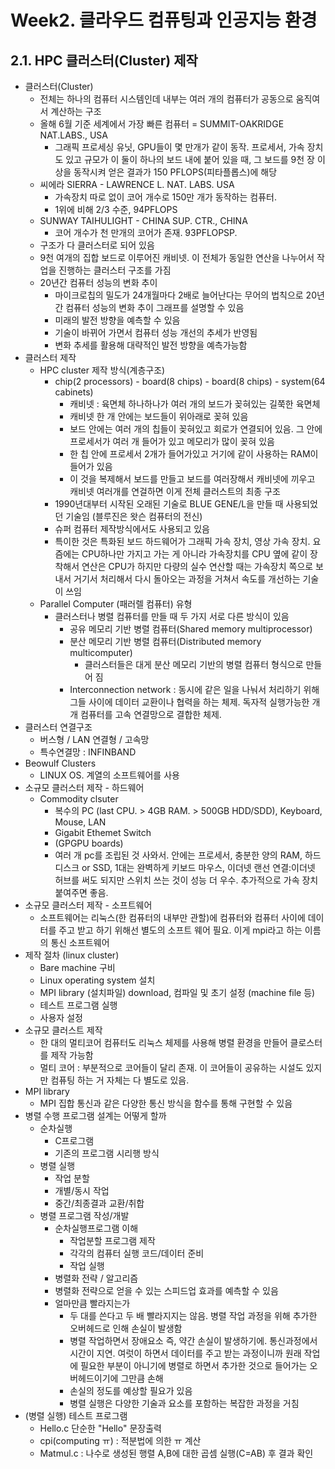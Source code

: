 # Week2. 클라우드 컴퓨팅과 인공지능 환경

## 2.1. HPC 클러스터(Cluster) 제작

- 클러스터(Cluster)
  - 전체는 하나의 컴퓨터 시스템인데 내부는 여러 개의 컴퓨터가 공동으로 움직여서 계산하는 구조
  - 올해 6월 기준 세계에서 가장 빠른 컴퓨터 = SUMMIT-OAKRIDGE NAT.LABS., USA
    - 그래픽 프로세싱 유닛, GPU들이 몇 만개가 같이 동작. 프로세서, 가속 장치도 있고 규모가 이 둘이 하나의 보드 내에 붙어 있을 때, 그 보드를 9천 장 이상을 동작시켜 얻은 결과가 150 PFLOPS(피타플롭스)에 해당
  - 씨에라 SIERRA - LAWRENCE L. NAT. LABS. USA
    - 가속장치 따로 없이 코어 개수로 150만 개가 동작하는 컴퓨터.
    - 1위에 비해 2/3 수준, 94PFLOPS
  - SUNWAY TAIHULIGHT - CHINA SUP. CTR., CHINA
    - 코어 개수가 천 만개의 코어가 존재. 93PFLOPSP. 
  - 구조가 다 클러스터로 되어 있음
  - 9천 여개의 집합 보드로 이루어진 캐비넷. 이 전체가 동일한 연산을 나누어서 작업을 진행하는 클러스터 구조를 가짐
  - 20년간 컴퓨터 성능의 변화 추이
    - 마이크로칩의 밀도가 24개월마다 2배로 늘어난다는 무어의 법칙으로 20년간 컴퓨터 성능의 변화 추이 그래프를 설명할 수 있음
    - 미래의 발전 방향을 예측할 수 있음
    - 기술이 바뀌어 가면서 컴퓨터 성능 개선의 추세가 반영됨
    - 변화 추세를 활용해 대략적인 발전 방향을 예측가능함
- 클러스터 제작
  - HPC cluster 제작 방식(계층구조) 
    - chip(2 processors) - board(8 chips) - board(8 chips) - system(64 cabinets)
      - 캐비넷 : 육면체 하나하나가 여러 개의 보드가 꽂혀있는 길쭉한 육면체
      - 캐비넷 한 개 안에는 보드들이 위아래로 꽂혀 있음
      - 보드 안에는 여러 개의 칩들이 꽂혀있고 회로가 연결되어 있음. 그 안에 프로세서가 여러 개 들어가 있고 메모리가 많이 꽂혀 있음
      - 한 칩 안에 프로세서 2개가 들어가있고 거기에 같이 사용하는 RAM이 들어가 있음
      - 이 것을 복제해서 보드를 만들고 보드를 여러장해서 캐비넷에 끼우고 캐비넷 여러개를 연걸하면 이게 전체 클러스트의 최종 구조
    - 1990년대부터 시작된 오래된 기술로 BLUE GENE/L을 만들 때 사용되었던 기술임 (블루진은 왓슨 컴퓨터의 전신)
    - 슈퍼 컴퓨터 제작방식에서도 사용되고 있음
    - 특이한 것은 특화된 보드 하드웨어가 그래픽 가속 장치, 영상 가속 장치. 요즘에는 CPU하나만 가지고 가는 게 아니라 가속장치를 CPU 옆에 같이 장착해서 연산은 CPU가 하지만 다량의 실수 연산할 때는 가속장치 쪽으로 보내서 거기서 처리해서 다시 돌아오는 과정을 거쳐서 속도를 개선하는 기술이 쓰임
  - Parallel Computer (패러렐 컴퓨터) 유형
    - 클러스터나 병렬 컴퓨터를 만들 때 두 가지 서로 다른 방식이 있음
      - 공유 메모리 기반 병렬 컴퓨터(Shared memory multiprocessor)
      - 분산 메모리 기반 병렬 컴퓨터(Distributed memory multicomputer)
        - 클러스터들은 대게 분산 메모리 기반의 병렬 컴퓨터 형식으로 만들어 짐
      - Interconnection network : 동시에 같은 일을 나눠서 처리하기 위해 그들 사이에 데이터 교환이나 협력을 하는 체제. 독자적 실행가능한 개개 컴퓨터를 고속 연결망으로 결합한 체제.
- 클러스터 연결구조
  - 버스형 / LAN  연결형 / 고속망
  - 특수연결망 : INFINBAND
- Beowulf Clusters
  - LINUX OS. 계열의 소프트웨어를 사용
- 소규모 클러스터 제작 - 하드웨어
  - Commodity clsuter
    - 복수의 PC (last CPU. > 4GB RAM. > 500GB HDD/SDD), Keyboard, Mouse, LAN
    - Gigabit Ethemet Switch
    - (GPGPU boards)
    - 여러 개 pc를 조립된 것 사와서. 안에는 프로세서, 충분한 양의 RAM, 하드디스크 or SSD, 1대는 완벽하게 키보드 마우스, 이더넷 랜선 연결:이더넷 허브를 써도 되지만 스위치 쓰는 것이 성능 더 우수. 추가적으로 가속 장치 붙여주면 좋음. 
- 소규모 클러스터 제작 - 소프트웨어
  - 소프트웨어는 리눅스(한 컴퓨터의 내부만 관할)에 컴퓨터와 컴퓨터 사이에 데이터를 주고 받고 하기 위해선 별도의 소프트 웨어 필요. 이게 mpi라고 하는 이름의 통신 소프트웨어 
- 제작 절차 (linux cluster)
  - Bare machine 구비
  - Linux operating system 설치
  - MPI library (설치파일) download, 컴파일 및 초기 설정 (machine file 등)
  - 테스트 프로그램 실행
  - 사용자 설정
- 소규모 클러스트 제작
  - 한 대의 멀티코어 컴퓨터도 리눅스 체제를 사용해 병렬 환경을 만들어 클로스터를 제작 가능함
  - 멀티 코어 : 부분적으로 코어들이 달리 존재. 이 코어들이 공유하는 시설도 있지만 컴퓨팅 하는 거 자체는 다 별도로 있음.
- MPI library
  - MPI 집합 통신과 같은 다양한 통신 방식을 함수를 통해 구현할 수 있음
- 병렬 수행 프로그램 설계는 어떻게 할까
  - 순차실행
    - C프로그램
    - 기존의 프로그램 시리행 방식
  - 병렬 실행
    - 작업 분할
    - 개별/동시 작업
    - 중간/최종결과 교환/취합
  - 병렬 프로그램 작성/개발
    - 순차실행프로그램 이해
      - 작업분할 프로그램 제작
      - 각각의 컴퓨터 실행 코드/데이터 준비
      - 작업 실행
    - 병렬화 전략 / 알고리즘
    - 병렬화 전략으로 얻을 수 있는 스피드업 효과를 예측할 수 있음
    - 얼마만큼 빨라지는가
      - 두 대를 쓴다고 두 배 빨라지지는 않음. 병렬 작업 과정을 위해 추가한 오버헤드로 인해 손실이 발생함
      - 병렬 작업하면서 장애요소 즉, 약간 손실이 발생하기에. 통신과정에서 시간이 지연. 여럿이 하면서 데이터를 주고 받는 과정이니까 원래 작업에 필요한 부분이 아니기에 병렬로 하면서 추가한 것으로 들어가는 오버헤드이기에 그만큼 손해
      - 손실의 정도를 예상할 필요가 있음
      - 병렬 실행은 다양한 기술과 요소를 포함하는 복잡한 과정을 거침
- (병렬 실행) 테스트 프로그램
  - Hello.c 단순한 "Hello" 문장출력
  - cpi(computing ㅠ) : 적분법에 의한 ㅠ 계산
  - Matmul.c : 나수로 생성된 행렬 A,B에 대한 곱셈 실행(C=AB) 후 결과 확인